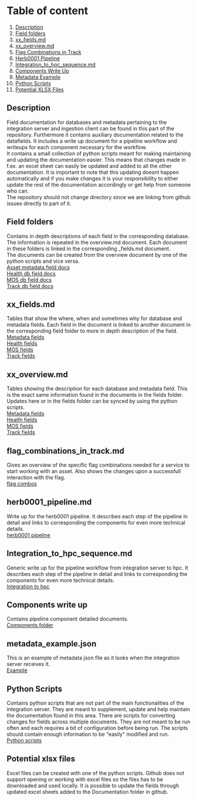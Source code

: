 # Table of content

1. [Description](#description)
2. [Field folders](#field-folders)
3. [xx_fields.md](#xx_fieldsmd)
4. [xx_overview.md](#xx_overviewmd)
5. [Flag Combinations in Track](#flag_combinations_in_trackmd)
6. [Herb0001 Pipeline](#herb0001_pipelinemd)
7. [Integration_to_hpc_sequence.md](#integration_to_hpc_sequencemd)
8. [Components Write Up](#components-write-up)
9. [Metadata Example](#metadata_examplejson)
10. [Python Scripts](#python-scripts)
11. [Potential XLSX Files](#potential-xlsx-files)

## Description  
Field documentation for databases and metadata pertaining to the integration server and ingestion client can be found in this part of the repository. Furthermore it contains auxiliary documentation related to the datafields. It includes a write up document for a pipeline workflow and writeups for each component necessary for the workflow.  
It contains a small collection of python scripts meant for making maintaining and updating the documentation easier. This means that changes made in f.ex. an excel sheet can easily be updated and added to all the other documentation. It is important to note that this updating doesnt happen automatically and if you make changes it is your responsibility to either update the rest of the documentation accordingly or get help from someone who can.  
The repository should not change directory since we are linking from github issues directly to part of it.  

## Field folders  
Contains in depth descriptions of each field in the corresponding database. The information is repeated in the overview.md document. Each document in these folders is linked in the corresponding _fields.md document.  
The documents can be created from the overview document by one of the python scripts and vice versa.   
[Asset metadata field docs](/Documentation/Metadata_field_descriptions/)  
[Health db field docs](/Documentation/Health_field_descriptions/)  
[MOS db field docs](/Documentation/MOS_field_descriptions/)  
[Track db field docs](/Documentation/Track_field_descriptions/)  
[]()

## xx_fields.md  
Tables that show the where, when and sometimes why for database and metadata fields. Each field in the document is linked to another document in the corresponding field folder to more in depth description of the field.  
[Metadata fields](/Documentation/Metadata_fields.md)  
[Health fields](/Documentation/Health_fields.md)  
[MOS fields](/Documentation/MOS_fields.md)  
[Track fields](/Documentation/Track_fields.md)  

## xx_overview.md  
Tables showing the description for each database and metadata field. This is the exact same information found in the documents in the fields folder. 
Updates here or in the fields folder can be synced by using the python scripts.  
[Metadata fields](/Documentation/Metadata_overview.md)  
[Health fields](/Documentation/Health_overview.md)  
[MOS fields](/Documentation/MOS_overview.md)  
[Track fields](/Documentation/Track_overview.md)  

## flag_combinations_in_track.md  
Gives an overview of the specific flag combinations needed for a service to start working with an asset. Also shows the changes upon a successfull interaction with the flag.   
[flag combos](/Documentation/flag%20combinations_in_track.md)

## herb0001_pipeline.md 
Write up for the herb0001 pipeline. It describes each step of the pipeline in detail and links to corresponding the components for even more technical details.   
[herb0001 pipeline](/Documentation/herb0001_pipeline.md)

## Integration_to_hpc_sequence.md
Generic write up for the pipeline workflow from integration server to hpc. It describes each step of the pipeline in detail and links to corresponding the components for even more technical details.  
[Integration to hpc](/Documentation/Integration_to_hpc_sequence.md)


## Components write up  
Contains pipeline component detailed documents.  
[Components folder](/Documentation/Component_write_up/) 

## metadata_example.json
This is an example of metadata json file as it looks when the integration server receives it.  
[Example](/Documentation/metadata_example.json)

## Python Scripts  
Contains python scripts that are not part of the main functionalities of the integration server. They are meant to supplement, update and help maintain the documentation found in this area. There are scripts for converting changes for fields across multiple documents. They are not meant to be run often and each requires a bit of configuration before being run.
The scripts should contain enough information to be "easily" modified and run.  
[Python scripts](/Documentation/Python_Scripts/)

## Potential xlsx files  
Excel files can be created with one of the python scripts. Github does not support opening or working with excel files so the files has to be downloaded and used locally. It is possible to update the fields through updated excel sheets added to the Documentation folder in github.  
